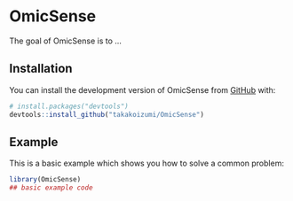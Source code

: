 
# OmicSense

<!-- badges: start -->
<!-- badges: end -->

The goal of OmicSense is to ...

## Installation

You can install the development version of OmicSense from [GitHub](https://github.com/) with:

``` r
# install.packages("devtools")
devtools::install_github("takakoizumi/OmicSense")
```

## Example

This is a basic example which shows you how to solve a common problem:

``` r
library(OmicSense)
## basic example code
```

